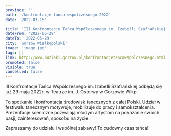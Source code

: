 ```yaml
---
province: ''
path: '/konfrontacje-tanca-wspolczesnego-2022'
date: '2022-03-15'

title: 'III Konfrontacje Tańca Współczesnego im. Izabelli Szafrańskiej'
dateFrom: '2022-05-29'
dateTo: '2022-05-29'
city: 'Gorzów Wielkopolski'
image: 'image.jpg'
tags: []
link: http://www.buziaki.gorzow.pl/konfrontacjetancawspolczesnego.html
promoted: false
visible: true
cancelled: false
---
```

III Konfrontacje Tańca Współczesnego im. Izabelli Szafrańskiej  odbędą się już 29 maja 2022r. w Teatrze im. J. Osterwy w Gorzowie Wlkp.

To spotkanie i konfrontacja środowisk tanecznych z całej Polski. Udział w festiwalu tanecznym motywuje, mobilizuje do pracy i samokształcenia. Prezentacje sceniczne pozwalają młodym artystom na pokazanie swoich pasji, zainteresowań, sposobu na życie.

Zapraszamy do udziału i wspólnej zabawy! To cudowny czas tańca!!
